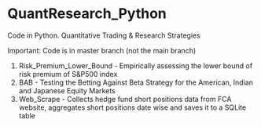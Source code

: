 # QuantResearch_Python
Code in Python. Quantitative Trading &amp; Research Strategies

Important: Code is in master branch (not the main branch)

1. Risk_Premium_Lower_Bound - Empirically assessing the lower bound of risk premium of S&P500 index 
2. BAB - Testing the Betting Against Beta Strategy for the American, Indian and Japanese Equity Markets
3. Web_Scrape - Collects hedge fund short positions data from FCA website, aggregates short positions date wise and saves it to a SQLite table  
